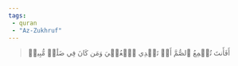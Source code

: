```yaml
---
tags: 
 - quran 
 - "Az-Zukhruf"
---
```


> أَفَأَنتَ تُسۡمِعُ ٱلصُّمَّ أَوۡ تَهۡدِي ٱلۡعُمۡيَ وَمَن كَانَ فِي ضَلَٰلٖ مُّبِينٖ

